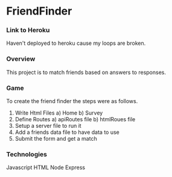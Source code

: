 # FriendFinder

### Link to Heroku

Haven't deployed to heroku cause my loops are broken.

### Overview

This project is to match friends based on answers to responses.

### Game 

To create the friend finder the steps were as follows.

1) Write Html Files
    a) Home
    b) Survey
2) Define Routes
    a) apiRoutes file
    b) htmlRoues file
3) Setup a server file to run it
4) Add a friends data file to have data to use
5) Submit the form and get a match

### Technologies
Javascript
HTML
Node
Express

